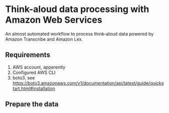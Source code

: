 # Think-aloud data processing with Amazon Web Services
An almost automated workflow to process think-aloud data powered by Amazon Transcribe and Amazon Lex.

## Requirements
1. AWS account, apparently 
2. Configured AWS CLI 
3. boto3, see https://boto3.amazonaws.com/v1/documentation/api/latest/guide/quickstart.html#installation 

## Prepare the data
